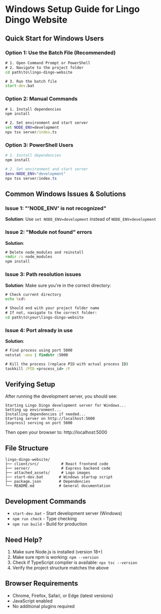 # Windows Setup Guide for Lingo Dingo Website

## Quick Start for Windows Users

### Option 1: Use the Batch File (Recommended)
```cmd
# 1. Open Command Prompt or PowerShell
# 2. Navigate to the project folder
cd path\to\lingo-dingo-website

# 3. Run the batch file
start-dev.bat
```

### Option 2: Manual Commands
```cmd
# 1. Install dependencies
npm install

# 2. Set environment and start server
set NODE_ENV=development
npx tsx server/index.ts
```

### Option 3: PowerShell Users
```powershell
# 1. Install dependencies
npm install

# 2. Set environment and start server
$env:NODE_ENV="development"
npx tsx server/index.ts
```

## Common Windows Issues & Solutions

### Issue 1: "'NODE_ENV' is not recognized"
**Solution**: Use `set NODE_ENV=development` instead of `NODE_ENV=development`

### Issue 2: "Module not found" errors
**Solution**: 
```cmd
# Delete node_modules and reinstall
rmdir /s node_modules
npm install
```

### Issue 3: Path resolution issues
**Solution**: Make sure you're in the correct directory:
```cmd
# Check current directory
echo %cd%

# Should end with your project folder name
# If not, navigate to the correct folder:
cd path\to\your\lingo-dingo-website
```

### Issue 4: Port already in use
**Solution**: 
```cmd
# Find process using port 5000
netstat -ano | findstr :5000

# Kill the process (replace PID with actual process ID)
taskkill /PID <process_id> /F
```

## Verifying Setup

After running the development server, you should see:
```
Starting Lingo Dingo development server for Windows...
Setting up environment...
Installing dependencies if needed...
Starting server on http://localhost:5000
[express] serving on port 5000
```

Then open your browser to: http://localhost:5000

## File Structure
```
lingo-dingo-website/
├── client/src/          # React frontend code
├── server/              # Express backend code
├── attached_assets/     # Logo images
├── start-dev.bat       # Windows startup script
├── package.json        # Dependencies
└── README.md           # General documentation
```

## Development Commands

- `start-dev.bat` - Start development server (Windows)
- `npm run check` - Type checking
- `npm run build` - Build for production

## Need Help?

1. Make sure Node.js is installed (version 18+)
2. Make sure npm is working: `npm --version`
3. Check if TypeScript compiler is available: `npx tsc --version`
4. Verify the project structure matches the above

## Browser Requirements

- Chrome, Firefox, Safari, or Edge (latest versions)
- JavaScript enabled
- No additional plugins required